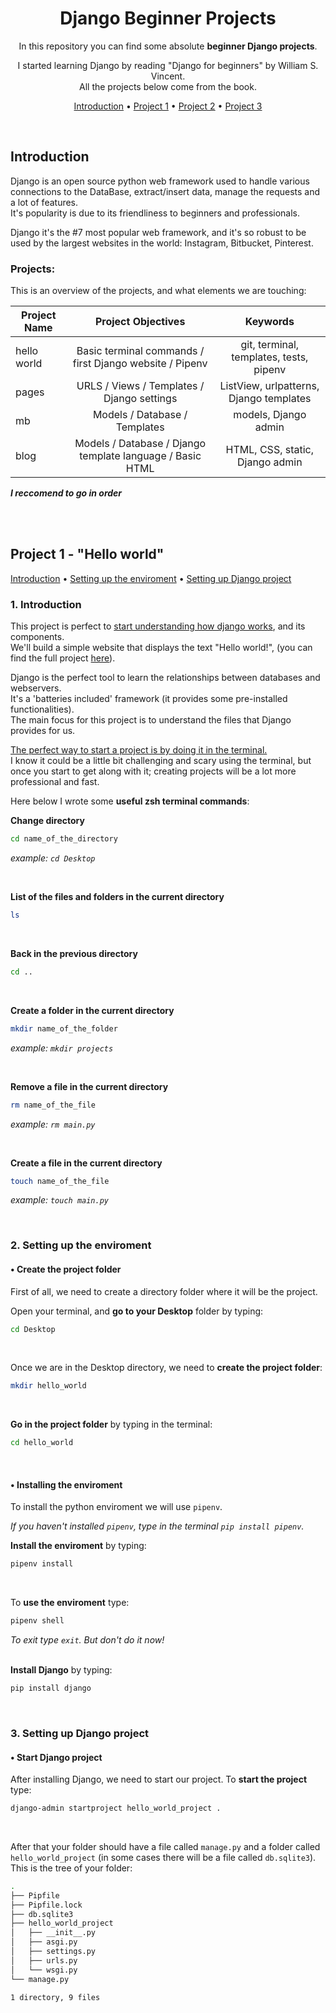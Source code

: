 <div align="center">

# Django Beginner Projects

In this repository you can find some absolute **beginner Django projects**.

I started learning Django by reading "Django for beginners" by William S. Vincent.<br />
All the projects below come from the book.

[Introduction](#introduction) •
[Project 1](#project-1---hello-world) •
[Project 2](#project-2) •
[Project 3](#project-3)

</div>

<br />

## Introduction
Django is an open source python web framework used to handle various connections to the DataBase, extract/insert data, manage the requests and a lot of features.  
It's popularity is due to its friendliness to beginners and professionals.  

Django it's the #7 most popular web framework, and it's so robust to be used by the largest websites in the world: Instagram, Bitbucket, Pinterest.

### Projects:
This is an overview of the projects, and what elements we are touching:  

| Project Name  | Project Objectives  | Keywords|
| ------------- |:-------------:|:-----------:|
| hello world   | Basic terminal commands / first Django website / Pipenv | git, terminal, templates, tests, pipenv|
| pages         | URLS / Views / Templates / Django settings | ListView, urlpatterns, Django templates |
| mb            | Models / Database / Templates      |models, Django admin|
| blog          | Models / Database / Django template language / Basic HTML | HTML, CSS, static, Django admin |

**_I reccomend to go in order_**

<br />

<br />

## Project 1 - "Hello world"
[Introduction](#1-introduction) • [Setting up the enviroment](#2-setting-up-the-enviroment) • [Setting up Django project](#3-setting-up-django-project)
### 1. Introduction
This project is perfect to <ins>start understanding how django works</ins>, and its components.  
We'll build a simple website that displays the text "Hello world!", (you can find the full project [here](#introduction)).  

Django is the perfect tool to learn the relationships between databases and webservers.  
It's a 'batteries included' framework (it provides some pre-installed functionalities).  
The main focus for this project is to understand the files that Django provides for us.  

<ins>The perfect way to start a project is by doing it in the terminal.</ins>  
I know it could be a little bit challenging and scary using the terminal, but once you start to get along with it; creating projects will be a lot more professional and fast.  

Here below I wrote some **useful zsh terminal commands**:  

**Change directory**
```zsh
cd name_of_the_directory
```
_example: `cd Desktop`_

<br />

**List of the files and folders in the current directory**
```zsh
ls
```
<br />

**Back in the previous directory**
```zsh
cd ..
```
<br />

**Create a folder in the current directory**
```zsh
mkdir name_of_the_folder
```
_example: `mkdir projects`_

<br />

**Remove a file in the current directory**
```zsh
rm name_of_the_file
```
_example: `rm main.py`_

<br />

**Create a file in the current directory**
```zsh
touch name_of_the_file
```
_example: `touch main.py`_

<br />


### 2. Setting up the enviroment
####  • Create the project folder
First of all, we need to create a directory folder where it will be the project.

Open your terminal, and **go to your Desktop** folder by typing:
```zsh
cd Desktop
```
<br />

Once we are in the Desktop directory, we need to **create the project folder**:
```zsh
mkdir hello_world
```
<br />

**Go in the project folder** by typing in the terminal:
```zsh
cd hello_world
```
<br />

#### • Installing the enviroment

To install the python enviroment we will use `pipenv`.

_If you haven't installed `pipenv`, type in the terminal `pip install pipenv`._

**Install the enviroment** by typing:
```zsh
pipenv install
```
<br />

To **use the enviroment** type:
```zsh
pipenv shell
```
_To exit type `exit`. But don't do it now!_  
<br />

**Install Django** by typing:
```zsh
pip install django
```
<br />

### 3. Setting up Django project
#### • Start Django project
After installing Django, we need to start our project.
To **start the project** type:
```zsh
django-admin startproject hello_world_project .
```
<br />

After that your folder should have a file called `manage.py` and a folder called `hello_world_project` (in some cases there will be a file called `db.sqlite3`).
This is the tree of your folder:
```zsh
.
├── Pipfile
├── Pipfile.lock
├── db.sqlite3
├── hello_world_project
│   ├── __init__.py
│   ├── asgi.py
│   ├── settings.py
│   ├── urls.py
│   └── wsgi.py
└── manage.py

1 directory, 9 files
```
